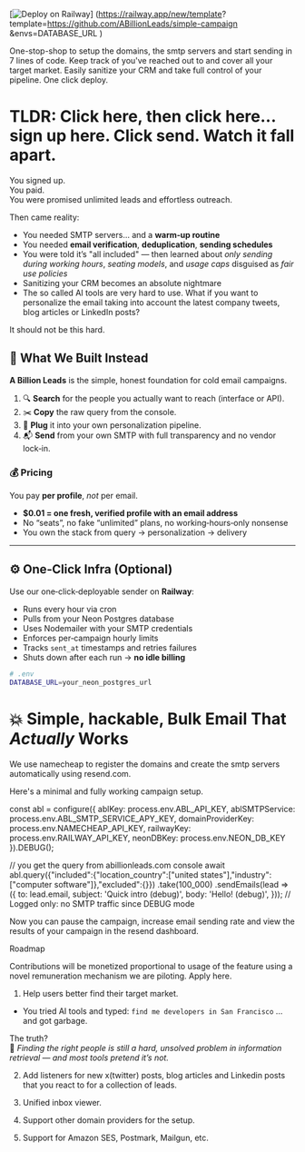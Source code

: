 [![Deploy on Railway](https://railway.app/button.svg)]
(https://railway.app/new/template?
  template=https://github.com/ABillionLeads/simple-campaign
 &envs=DATABASE_URL
)

One-stop-shop to setup the domains, the smtp servers and start sending in 7 lines of code.
Keep track of you've reached out to and cover all your target market.
Easily sanitize your CRM and take full control of your pipeline.
One click deploy.

# TLDR: Click here, then click here... sign up here. Click send. Watch it fall apart.

You signed up.  
You paid.  
You were promised unlimited leads and effortless outreach.

Then came reality:

- You needed SMTP servers… and a **warm‑up routine**  
- You needed **email verification**, **deduplication**, **sending schedules**  
- You were told it’s "all included" — then learned about *only sending during working hours*, *seating models*, and *usage caps* disguised as *fair use policies*  
- Sanitizing your CRM becomes an absolute nightmare
- The so called AI tools are very hard to use. What if you want to personalize the email taking into account the latest company tweets, blog articles or LinkedIn posts?

It should not be this hard.


## 🧠 What We Built Instead

**A Billion Leads** is the simple, honest foundation for cold email campaigns.

1. 🔍 **Search** for the people you actually want to reach (interface or API).
2. ✂️ **Copy** the raw query from the console.
3. 🧠 **Plug** it into your own personalization pipeline.
4. 📬 **Send** from your own SMTP with full transparency and no vendor lock‑in.

### 💰 Pricing

You pay **per profile**, *not* per email.

- **\$0.01 = one fresh, verified profile with an email address**
- No “seats”, no fake “unlimited” plans, no working‑hours‑only nonsense
- You own the stack from query → personalization → delivery

---

## ⚙️ One‑Click Infra (Optional)

Use our one‑click‑deployable sender on **Railway**:

- Runs every hour via cron
- Pulls from your Neon Postgres database
- Uses Nodemailer with your SMTP credentials
- Enforces per‑campaign hourly limits
- Tracks `sent_at` timestamps and retries failures
- Shuts down after each run → **no idle billing**

```bash
# .env
DATABASE_URL=your_neon_postgres_url
```

# 💥 Simple, hackable, Bulk Email That *Actually* Works

We use namecheap to register the domains and create the smtp servers automatically using resend.com.

Here's a minimal and fully working campaign setup.

const abl = configure({
  ablKey: process.env.ABL_API_KEY,
  ablSMTPService: process.env.ABL_SMTP_SERVICE_APY_KEY,
  domainProviderKey: process.env.NAMECHEAP_API_KEY,
  railwayKey: process.env.RAILWAY_API_KEY,
  neonDBKey: process.env.NEON_DB_KEY
}).DEBUG();  

// you get the query from abillionleads.com console
await abl.query({"included":{"location_country":["united states"],"industry":["computer software"]},"excluded":{}})
   .take(100_000) 
   .sendEmails(lead => ({
     to:      lead.email,
     subject: 'Quick intro (debug)',
     body:    'Hello! (debug)',
   }));       // Logged only: no SMTP traffic since DEBUG mode

Now you can pause the campaign, increase email sending rate and view the results of your campaign in the resend dashboard.

Roadmap

Contributions will be monetized proportional to usage of the feature using a novel remuneration mechanism we are piloting. Apply here.

1. Help users better find their target market. 

- You tried AI tools and typed: `find me developers in San Francisco` …and got garbage.

The truth?  
📌 *Finding the right people is still a hard, unsolved problem in information retrieval — and most tools pretend it’s not.*

2. Add listeners for new x(twitter) posts, blog articles and Linkedin posts that you react to for a collection of leads.

3. Unified inbox viewer.

4. Support other domain providers for the setup.

5. Support for Amazon SES, Postmark, Mailgun, etc.